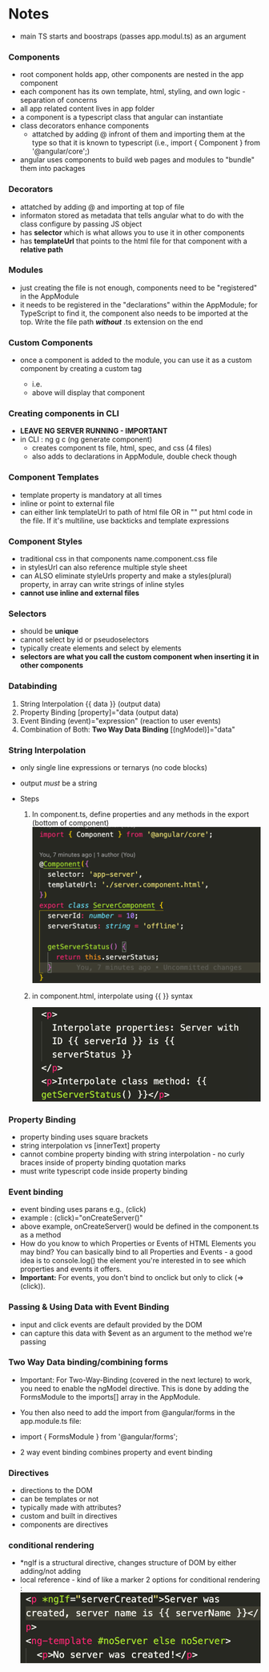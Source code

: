 # Notes

- main TS starts and boostraps (passes app.modul.ts) as an argument

### Components

- root component holds app, other components are nested in the app component
- each component has its own template, html, styling, and own logic - separation of concerns
- all app related content lives in app folder
- a component is a typescript class that angular can instantiate
- class decorators enhance components
  - attatched by adding @ infront of them and importing them at the type so that it is known to typescript (i.e., import { Component } from '@angular/core';)
- angular uses components to build web pages and modules to "bundle" them into packages

### Decorators

- attatched by adding @ and importing at top of file
- informaton stored as metadata that tells angular what to do with the class
  configure by passing JS object
- has **selector** which is what allows you to use it in other components
- has **templateUrl** that points to the html file for that component with a **relative path**

### Modules

- just creating the file is not enough, components need to be "registered" in the AppModule
- it needs to be registered in the "declarations" within the AppModule; for TypeScript to find it, the component also needs to be imported at the top. Write the file path **_without_** .ts extension on the end

### Custom Components

- once a component is added to the module, you can use it as a custom component by creating a custom tag

  - i.e. <app-server> </app-server>
  - above will display that component

### Creating components in CLI

- **LEAVE NG SERVER RUNNING - IMPORTANT**
- in CLI : ng g c (ng generate component)
  - creates component ts file, html, spec, and css (4 files)
  - also adds to declarations in AppModule, double check though

### Component Templates

- template property is mandatory at all times
- inline or point to external file
- can either link templateUrl to path of html file OR in "" put html code in the file. If it's multiline, use backticks and template expressions

### Component Styles

- traditional css in that components name.component.css file
- in stylesUrl can also reference multiple style sheet
- can ALSO eliminate styleUrls property and make a styles(plural) property, in array can write strings of inline styles
- **cannot use inline and external files**

### Selectors

- should be **unique**
- cannot select by id or pseudoselectors
- typically create elements and select by elements
- **selectors are what you call the custom component when inserting it in other components**

### Databinding

1. String Interpolation {{ data }} (output data)
2. Property Binding [property]="data (output data)
3. Event Binding (event)="expression" (reaction to user events)
4. Combination of Both: **Two Way Data Binding** [(ngModel)]="data"

### String Interpolation

- only single line expressions or ternarys (no code blocks)
- output _must_ be a string
- Steps

  1. In component.ts, define properties and any methods in the export (bottom of component)
     <img src="./assets/pic1.png">

  2. in component.html, interpolate using {{  }} syntax

     <img src="./assets/pic2.png">

### Property Binding

- property binding uses square brackets
- string interpolation vs [innerText] property
- cannot combine property binding with string interpolation - no curly braces inside of property binding quotation marks
- must write typescript code inside property binding

### Event binding

- event binding uses parans e.g., (click)
- example : (click)="onCreateServer()"
- above example, onCreateServer() would be defined in the component.ts as a method
- How do you know to which Properties or Events of HTML Elements you may bind? You can basically bind to all Properties and Events - a good idea is to console.log() the element you're interested in to see which properties and events it offers.
- **Important:** For events, you don't bind to onclick but only to click (=> (click)).

### Passing & Using Data with Event Binding

- input and click events are default provided by the DOM
- can capture this data with $event as an argument to the method we're passing

### Two Way Data binding/combining forms

- Important: For Two-Way-Binding (covered in the next lecture) to work, you need to enable the ngModel directive. This is done by adding the FormsModule to the imports[] array in the AppModule.
- You then also need to add the import from @angular/forms in the app.module.ts file:
- import { FormsModule } from '@angular/forms';

- 2 way event binding combines property and event binding

### Directives

- directions to the DOM
- can be templates or not
- typically made with attributes?
- custom and built in directives
- components are directives

### conditional rendering

- \*ngIf is a structural directive, changes structure of DOM by either adding/not adding
- local reference - kind of like a marker
  2 options for conditional rendering :
  <img src="./assets/conditionalrendering.png">
